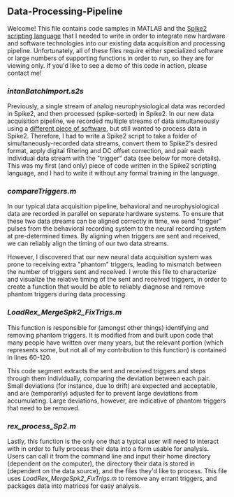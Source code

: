## Data-Processing-Pipeline

Welcome! This file contains code samples in MATLAB and the [Spike2 scripting language](http://ced.co.uk/products/spkdpsl) that I needed to write in order to integrate new hardware and software technologies into our existing data acquisition and processing pipeline. Unfortunately, all of these files require either specialized software or large numbers of supporting functions in order to run, so they are for viewing only. If you'd like to see a demo of this code in action, please contact me!

### _intanBatchImport.s2s_
Previously, a single stream of analog neurophysiological data was recorded in Spike2, and then processed (spike-sorted) in Spike2. In our new data acquisition pipeline, we recorded multiple streams of data simultaneously using a [different piece of software](http://intantech.com/downloads.html), but still wanted to process data in Spike2. Therefore, I had to write a Spike2 script to take a folder of simultaneously-recorded data streams, convert them to Spike2's desired format, apply digital filtering and DC offset correction, and pair each individual data stream with the "trigger" data (see below for more details). This was my first (and only) piece of code written in the Spike2 scripting language, and I had to write it without any formal training in the language.

### _compareTriggers.m_
In our typical data acquisition pipeline, behavioral and neurophysiological data are recorded in parallel on separate hardware systems. To ensure that these two data streams can be aligned correctly in time, we send "trigger" pulses from the behavioral recording system to the neural recording system at pre-determined times. By aligning when triggers are sent and received, we can reliably align the timing of our two data streams.

However, I discovered that our new neural data acquisition system was prone to receiving extra "phantom" triggers, leading to mismatch between the number of triggers sent and received. I wrote this file to characterize and visualize the relative timing of the sent and received triggers, in order to create a function that would be able to reliably diagnose and remove phantom triggers during data processing.

### _LoadRex\_MergeSpk2\_FixTrigs.m_
This function is responsible for (amongst other things) identifying and removing phantom triggers. It is modified from and built upon code that many people have written over many years, but the relevant portion (which represents some, but not all of my contribution to this function) is contained in lines 60-120.

This code segment extracts the sent and received triggers and steps through them individually, comparing the deviation between each pair. Small deviations (for instance, due to drift) are expected and acceptable, and are (temporarily) adjusted for to prevent large deviations from accumulating. Large deviations, however, are indicative of phantom triggers that need to be removed.

### _rex\_process\_Sp2.m_
Lastly, this function is the only one that a typical user will need to interact with in order to fully process their data into a form usable for analysis. Users can call it from the command line and input their home directory (dependent on the computer), the directory their data is stored in (dependent on the data source), and the files they'd like to process. This file uses _LoadRex\_MergeSpk2\_FixTrigs.m_ to remove any errant triggers, and packages data into matrices for easy analysis. 
